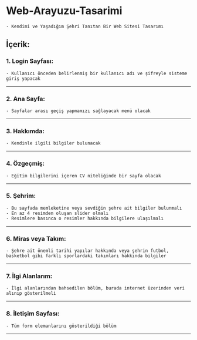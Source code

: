 # Web-Arayuzu-Tasarimi
`- Kendimi ve Yaşadığım Şehri Tanıtan Bir Web Sitesi Tasarımı `
## İçerik:
### 1. Login Sayfası:
```
- Kullanıcı önceden belirlenmiş bir kullanıcı adı ve şifreyle sisteme giriş yapacak
``` 
<hr>

### 2. Ana Sayfa:
```
- Sayfalar arası geçiş yapmamızı sağlayacak menü olacak
``` 
<hr>

### 3. Hakkımda:
```
- Kendinle ilgili bilgiler bulunacak
``` 
<hr>

### 4. Özgeçmiş:
```
- Eğitim bilgilerini içeren CV niteliğinde bir sayfa olacak
``` 
<hr>

### 5. Şehrim:
```
- Bu sayfada memleketine veya sevdiğin şehre ait bilgiler bulunmalı 
- En az 4 resimden oluşan slider olmalı 
- Resimlere basınca o resimler hakkında bilgilere ulaşılmalı
``` 
<hr>

### 6. Miras veya Takım:
``` 
- Şehre ait önemli tarihi yapılar hakkında veya şehrin futbol, basketbol gibi farklı sporlardaki takımları hakkında bilgiler 
``` 
<hr> 

### 7. İlgi Alanlarım:
``` 
- İlgi alanlarından bahsedilen bölüm, burada internet üzerinden veri alınıp gösterilmeli
``` 
<hr>

### 8. İletişim Sayfası:
```
- Tüm form elemanlarını gösterildiği bölüm
``` 
<hr>
